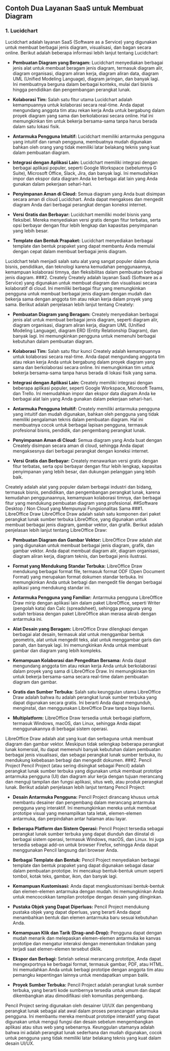 ## Contoh Dua Layanan SaaS untuk Membuat Diagram
### 1. Lucidchart
Lucidchart adalah layanan SaaS (Software as a Service) yang digunakan untuk membuat berbagai jenis diagram, visualisasi, dan bagan secara online. Berikut adalah beberapa informasi lebih lanjut tentang Lucidchart:

- **Pembuatan Diagram yang Beragam:** Lucidchart menyediakan berbagai jenis alat untuk membuat beragam jenis diagram, termasuk diagram alir, diagram organisasi, diagram aliran kerja, diagram aliran data, diagram UML (Unified Modeling Language), diagram jaringan, dan banyak lagi. Ini membuatnya berguna dalam berbagai konteks, mulai dari bisnis hingga pendidikan dan pengembangan perangkat lunak.

- **Kolaborasi Tim:** Salah satu fitur utama Lucidchart adalah kemampuannya untuk kolaborasi secara real-time. Anda dapat mengundang anggota tim atau rekan kerja Anda untuk bergabung dalam proyek diagram yang sama dan berkolaborasi secara online. Hal ini memungkinkan tim untuk bekerja bersama-sama tanpa harus berada dalam satu lokasi fisik.

- **Antarmuka Pengguna Intuitif:** Lucidchart memiliki antarmuka pengguna yang intuitif dan ramah pengguna, membuatnya mudah digunakan bahkan oleh orang yang tidak memiliki latar belakang teknis yang kuat dalam pembuatan diagram.

- **Integrasi dengan Aplikasi Lain:** Lucidchart memiliki integrasi dengan berbagai aplikasi populer, seperti Google Workspace (sebelumnya G Suite), Microsoft Office, Slack, Jira, dan banyak lagi. Ini memudahkan impor dan ekspor data diagram Anda ke berbagai alat lain yang Anda gunakan dalam pekerjaan sehari-hari.

- **Penyimpanan Aman di Cloud:** Semua diagram yang Anda buat disimpan secara aman di cloud Lucidchart. Anda dapat mengakses dan mengedit diagram Anda dari berbagai perangkat dengan koneksi internet.

- **Versi Gratis dan Berbayar:** Lucidchart memiliki model bisnis yang fleksibel. Mereka menyediakan versi gratis dengan fitur terbatas, serta opsi berbayar dengan fitur lebih lengkap dan kapasitas penyimpanan yang lebih besar.

- **Template dan Bentuk Prapaket:** Lucidchart menyediakan berbagai template dan bentuk prapaket yang dapat membantu Anda memulai dengan cepat dalam membuat berbagai jenis diagram.

Lucidchart telah menjadi salah satu alat yang sangat populer dalam dunia bisnis, pendidikan, dan teknologi karena kemudahan penggunaannya, kemampuan kolaborasi timnya, dan fleksibilitas dalam pembuatan berbagai jenis diagram.
###2. Creately
Creately adalah layanan SaaS (Software as a Service) yang digunakan untuk membuat diagram dan visualisasi secara kolaboratif di cloud. Ini memiliki berbagai fitur yang memungkinkan pengguna untuk membuat berbagai jenis diagram dengan mudah dan bekerja sama dengan anggota tim atau rekan kerja dalam proyek yang sama. Berikut adalah penjelasan lebih lanjut tentang Creately:

- **Pembuatan Diagram yang Beragam:** Creately menyediakan berbagai jenis alat untuk membuat berbagai jenis diagram, seperti diagram alir, diagram organisasi, diagram aliran kerja, diagram UML (Unified Modeling Language), diagram ERD (Entity Relationship Diagram), dan banyak lagi. Ini memungkinkan pengguna untuk memenuhi berbagai kebutuhan dalam pembuatan diagram.

- **Kolaborasi Tim:** Salah satu fitur kunci Creately adalah kemampuannya untuk kolaborasi secara real-time. Anda dapat mengundang anggota tim atau rekan kerja Anda untuk bergabung dalam proyek diagram yang sama dan berkolaborasi secara online. Ini memungkinkan tim untuk bekerja bersama-sama tanpa harus berada di lokasi fisik yang sama.

- **Integrasi dengan Aplikasi Lain:** Creately memiliki integrasi dengan beberapa aplikasi populer, seperti Google Workspace, Microsoft Teams, dan Trello. Ini memudahkan impor dan ekspor data diagram Anda ke berbagai alat lain yang Anda gunakan dalam pekerjaan sehari-hari.

- **Antarmuka Pengguna Intuitif:** Creately memiliki antarmuka pengguna yang intuitif dan mudah digunakan, bahkan oleh pengguna yang tidak memiliki pengalaman teknis dalam pembuatan diagram. Hal ini membuatnya cocok untuk berbagai lapisan pengguna, termasuk profesional bisnis, pendidik, dan pengembang perangkat lunak.

- **Penyimpanan Aman di Cloud:** Semua diagram yang Anda buat dengan Creately disimpan secara aman di cloud, sehingga Anda dapat mengaksesnya dari berbagai perangkat dengan koneksi internet.

- **Versi Gratis dan Berbayar:** Creately menawarkan versi gratis dengan fitur terbatas, serta opsi berbayar dengan fitur lebih lengkap, kapasitas penyimpanan yang lebih besar, dan dukungan pelanggan yang lebih baik.

Creately adalah alat yang populer dalam berbagai industri dan bidang, termasuk bisnis, pendidikan, dan pengembangan perangkat lunak, karena kemudahan penggunaannya, kemampuan kolaborasi timnya, dan berbagai fitur yang mendukung pembuatan diagram yang profesional.
##Software Desktop / Non Cloud yang Mempunyai Fungsionalitas Sama
###1. LibreOffice Draw
LibreOffice Draw adalah salah satu komponen dari paket perangkat lunak sumber terbuka LibreOffice, yang digunakan untuk membuat berbagai jenis diagram, gambar vektor, dan grafik. Berikut adalah penjelasan lebih lanjut tentang LibreOffice Draw:

- **Pembuatan Diagram dan Gambar Vektor:** LibreOffice Draw adalah alat yang digunakan untuk membuat berbagai jenis diagram, grafik, dan gambar vektor. Anda dapat membuat diagram alir, diagram organisasi, diagram aliran kerja, diagram teknis, dan berbagai jenis ilustrasi.

- **Format yang Mendukung Standar Terbuka:** LibreOffice Draw mendukung berbagai format file, termasuk format ODF (Open Document Format) yang merupakan format dokumen standar terbuka. Ini memungkinkan Anda untuk berbagi dan mengedit file dengan berbagai aplikasi yang mendukung standar ini.

- **Antarmuka Pengguna yang Familiar:** Antarmuka pengguna LibreOffice Draw mirip dengan aplikasi lain dalam paket LibreOffice, seperti Writer (pengolah kata) dan Calc (spreadsheet), sehingga pengguna yang sudah terbiasa dengan paket LibreOffice akan merasa akrab dengan antarmuka ini.

- **Alat Desain yang Beragam:** LibreOffice Draw dilengkapi dengan berbagai alat desain, termasuk alat untuk menggambar bentuk geometris, alat untuk mengedit teks, alat untuk menggambar garis dan panah, dan banyak lagi. Ini memungkinkan Anda untuk membuat gambar dan diagram yang lebih kompleks.

- **Kemampuan Kolaborasi dan Pengeditan Bersama:** Anda dapat mengundang anggota tim atau rekan kerja Anda untuk berkolaborasi dalam proyek yang sama di LibreOffice Draw. Ini memungkinkan tim untuk bekerja bersama-sama secara real-time dalam pembuatan diagram dan gambar.

- **Gratis dan Sumber Terbuka:** Salah satu keunggulan utama LibreOffice Draw adalah bahwa itu adalah perangkat lunak sumber terbuka yang dapat digunakan secara gratis. Ini berarti Anda dapat mengunduh, menginstal, dan menggunakan LibreOffice Draw tanpa biaya lisensi.

- **Multiplatform:** LibreOffice Draw tersedia untuk berbagai platform, termasuk Windows, macOS, dan Linux, sehingga Anda dapat menggunakannya di berbagai sistem operasi.

LibreOffice Draw adalah alat yang kuat dan serbaguna untuk membuat diagram dan gambar vektor. Meskipun tidak selengkap beberapa perangkat lunak komersial, itu dapat memenuhi banyak kebutuhan dalam pembuatan berbagai jenis visualisasi, dan sebagai perangkat lunak sumber terbuka, itu mendukung kebebasan berbagi dan mengedit dokumen.
###2. Pencil Project
Pencil Project (atau sering disingkat sebagai Pencil) adalah perangkat lunak sumber terbuka yang digunakan untuk membuat prototipe antarmuka pengguna (UI) dan diagram alur kerja dengan tujuan merancang dan menguji tampilan dan fungsi aplikasi, situs web, atau produk perangkat lunak. Berikut adalah penjelasan lebih lanjut tentang Pencil Project:

- **Desain Antarmuka Pengguna:** Pencil Project dirancang khusus untuk membantu desainer dan pengembang dalam merancang antarmuka pengguna yang interaktif. Ini memungkinkan mereka untuk membuat prototipe visual yang menampilkan tata letak, elemen-elemen antarmuka, dan perpindahan antar halaman atau layar.

- **Beberapa Platform dan Sistem Operasi:** Pencil Project tersedia sebagai perangkat lunak sumber terbuka yang dapat diunduh dan diinstal di berbagai sistem operasi, termasuk Windows, macOS, dan Linux. Ini juga tersedia sebagai add-on untuk browser Firefox, sehingga Anda dapat menggunakan Pencil langsung dari browser Anda.

- **Berbagai Template dan Bentuk:** Pencil Project menyediakan berbagai template dan bentuk prapaket yang dapat digunakan sebagai dasar dalam pembuatan prototipe. Ini mencakup bentuk-bentuk umum seperti tombol, kotak teks, gambar, ikon, dan banyak lagi.

- **Kemampuan Kustomisasi:** Anda dapat mengkustomisasi bentuk-bentuk dan elemen-elemen antarmuka dengan mudah. Ini memungkinkan Anda untuk mencocokkan tampilan prototipe dengan desain yang diinginkan.

- **Pustaka Objek yang Dapat Diperluas:** Pencil Project mendukung pustaka objek yang dapat diperluas, yang berarti Anda dapat menambahkan bentuk dan elemen antarmuka baru sesuai kebutuhan Anda.

- **Kemampuan Klik dan Tarik (Drag-and-Drop):** Pengguna dapat dengan mudah menarik dan melepaskan elemen-elemen antarmuka ke kanvas prototipe dan mengatur interaksi dengan menentukan tindakan yang terjadi saat elemen-elemen tersebut diklik.

- **Ekspor dan Berbagi:** Setelah selesai merancang prototipe, Anda dapat mengexportnya ke berbagai format, termasuk gambar, PDF, atau HTML. Ini memudahkan Anda untuk berbagi prototipe dengan anggota tim atau pemangku kepentingan lainnya untuk mendapatkan umpan balik.

- **Proyek Sumber Terbuka:** Pencil Project adalah perangkat lunak sumber terbuka, yang berarti kode sumbernya tersedia untuk umum dan dapat dikembangkan atau dimodifikasi oleh komunitas pengembang.

Pencil Project sering digunakan oleh desainer UI/UX dan pengembang perangkat lunak sebagai alat awal dalam proses perancangan antarmuka pengguna. Ini membantu mereka membuat prototipe interaktif yang dapat digunakan untuk menguji fungsi dan desain sebelum mengembangkan aplikasi atau situs web yang sebenarnya. Keunggulan utamanya adalah bahwa ini adalah perangkat lunak sederhana dan mudah digunakan, cocok untuk pengguna yang tidak memiliki latar belakang teknis yang kuat dalam desain UI/UX.